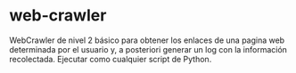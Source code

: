 # web-crawler
WebCrawler de nivel 2 básico para obtener los enlaces de una pagina web determinada por el usuario y, a posteriori generar un log con la información recolectada.
Ejecutar como cualquier script de Python.
